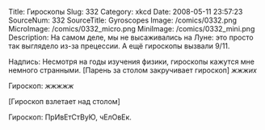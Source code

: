 Title: Гироскопы 
Slug: 332 
Category: xkcd 
Date: 2008-05-11 23:57:23 
SourceNum: 332 
SourceTitle: Gyroscopes 
Image: /comics/0332.png 
MicroImage: /comics/0332_micro.png 
MiniImage: /comics/0332_mini.png 
Description: На самом деле, мы не высаживались на Луне: это просто так выглядело из-за прецессии. А ещё гироскопы вызвали 9/11. 

Надпись: Несмотря на годы изучения физики, гироскопы кажутся мне немного странными.
[Парень за столом закручивает гироскоп]
*жжжих*

Гироскоп: *жжжжж*

[Гироскоп взлетает над столом]

Гироскоп: ПрИвЕтСтВуЮ, чЕлОвЕк.